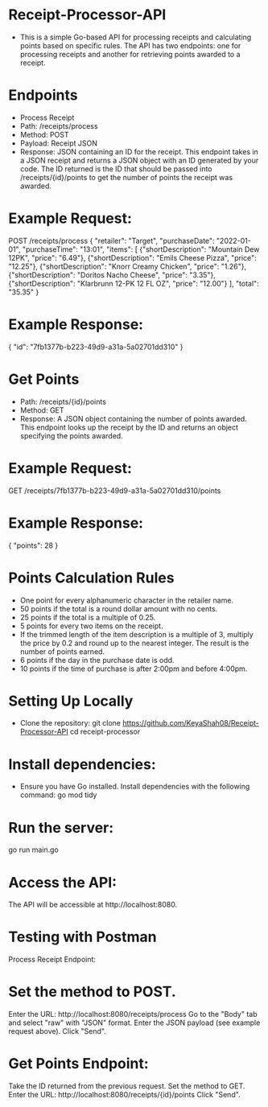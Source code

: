 # Receipt-Processor-API
- This is a simple Go-based API for processing receipts and calculating points based on specific rules. The API has two endpoints: one for processing receipts and another 
  for retrieving points awarded to a receipt.

# Endpoints
- Process Receipt
- Path: /receipts/process
- Method: POST
- Payload: Receipt JSON
- Response: JSON containing an ID for the receipt.
This endpoint takes in a JSON receipt and returns a JSON object with an ID generated by your code. The ID returned is the ID that should be passed into /receipts/{id}/points to get the number of points the receipt was awarded.

# Example Request:
POST /receipts/process
{
  "retailer": "Target",
  "purchaseDate": "2022-01-01",
  "purchaseTime": "13:01",
  "items": [
    {"shortDescription": "Mountain Dew 12PK", "price": "6.49"},
    {"shortDescription": "Emils Cheese Pizza", "price": "12.25"},
    {"shortDescription": "Knorr Creamy Chicken", "price": "1.26"},
    {"shortDescription": "Doritos Nacho Cheese", "price": "3.35"},
    {"shortDescription": "Klarbrunn 12-PK 12 FL OZ", "price": "12.00"}
  ],
  "total": "35.35"
}

# Example Response:
{
  "id": "7fb1377b-b223-49d9-a31a-5a02701dd310"
}

# Get Points
- Path: /receipts/{id}/points
- Method: GET
- Response: A JSON object containing the number of points awarded.
This endpoint looks up the receipt by the ID and returns an object specifying the points awarded.

# Example Request:
GET /receipts/7fb1377b-b223-49d9-a31a-5a02701dd310/points

# Example Response:
{
  "points": 28
}

# Points Calculation Rules
- One point for every alphanumeric character in the retailer name.
- 50 points if the total is a round dollar amount with no cents.
- 25 points if the total is a multiple of 0.25.
- 5 points for every two items on the receipt.
- If the trimmed length of the item description is a multiple of 3, multiply the price by 0.2 and round up to the nearest integer. The result is the number of points earned.
- 6 points if the day in the purchase date is odd.
- 10 points if the time of purchase is after 2:00pm and before 4:00pm.

# Setting Up Locally
- Clone the repository:
git clone https://github.com/KeyaShah08/Receipt-Processor-API
cd receipt-processor

# Install dependencies:
- Ensure you have Go installed. Install dependencies with the following command:
go mod tidy

# Run the server:
go run main.go

# Access the API:
The API will be accessible at http://localhost:8080.

# Testing with Postman
Process Receipt Endpoint:

# Set the method to POST.
Enter the URL: http://localhost:8080/receipts/process
Go to the "Body" tab and select "raw" with "JSON" format.
Enter the JSON payload (see example request above).
Click "Send".

# Get Points Endpoint:

Take the ID returned from the previous request.
Set the method to GET.
Enter the URL: http://localhost:8080/receipts/{id}/points
Click "Send".
